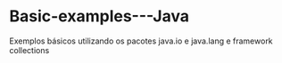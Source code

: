 # Basic-examples---Java

Exemplos básicos utilizando os pacotes java.io e java.lang e framework collections

